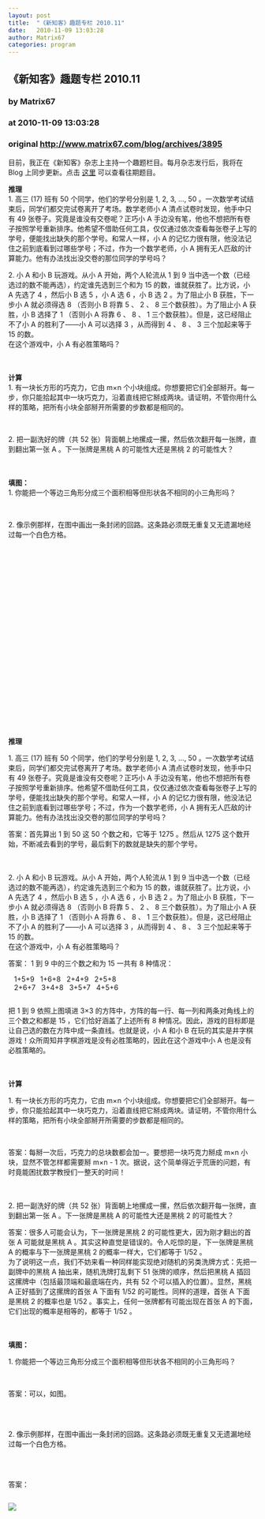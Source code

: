 ```yaml
---
layout: post
title:  "《新知客》趣题专栏 2010.11"
date:   2010-11-09 13:03:28
author: Matrix67
categories: program
---
```


## 《新知客》趣题专栏 2010.11
### by Matrix67
### at 2010-11-09 13:03:28
### original <http://www.matrix67.com/blog/archives/3895>

<p>目前，我正在《新知客》杂志上主持一个趣题栏目。每月杂志发行后，我将在 Blog 上同步更新。点击 <a href="http://www.matrix67.com/blog/archives/tag/%E3%80%8A%E6%96%B0%E7%9F%A5%E5%AE%A2%E3%80%8B%E8%B6%A3%E9%A2%98">这里</a> 可以查看往期题目。</p>
<p><strong>推理</strong><br>
1. 高三 (17) 班有 50 个同学，他们的学号分别是 1, 2, 3, …, 50 。一次数学考试结束后，同学们都交完试卷离开了考场。数学老师小 A 清点试卷时发现，他手中只有 49 张卷子。究竟是谁没有交卷呢？正巧小 A 手边没有笔，他也不想把所有卷子按照学号重新排序。他希望不借助任何工具，仅仅通过依次查看每张卷子上写的学号，便能找出缺失的那个学号。和常人一样，小 A 的记忆力很有限，他没法记住之前到底看到过哪些学号；不过，作为一个数学老师，小 A 拥有无人匹敌的计算能力。他有办法找出没交卷的那位同学的学号吗？</p>
<p>2. 小 A 和小 B 玩游戏。从小 A 开始，两个人轮流从 1 到 9 当中选一个数（已经选过的数不能再选），约定谁先选到三个和为 15 的数，谁就获胜了。比方说，小 A 先选了 4 ，然后小 B 选 5 ，小 A 选 6 ，小 B 选 2 。为了阻止小 B 获胜，下一步小 A 就必须得选 8 （否则小 B 将靠 5 、 2 、 8 三个数获胜）。为了阻止小 A 获胜，小 B 选择了 1 （否则小 A 将靠 6 、 8 、 1 三个数获胜）。但是，这已经阻止不了小 A 的胜利了——小 A 可以选择 3 ，从而得到 4 、 8 、 3 三个加起来等于 15 的数。<br>
在这个游戏中，小 A 有必胜策略吗？</p>
<p><span></span><br>
 <br>
<strong>计算</strong><br>
1. 有一块长方形的巧克力，它由 m×n 个小块组成。你想要把它们全部掰开。每一步，你只能拾起其中一块巧克力，沿着直线把它掰成两块。请证明，不管你用什么样的策略，把所有小块全部掰开所需要的步数都是相同的。</p>
<p><img src="http://www.matrix67.com/blogimage_2010/201011093.png" alt=""></p>
<p> <br>
2. 把一副洗好的牌（共 52 张）背面朝上地摞成一摞，然后依次翻开每一张牌，直到翻出第一张 A 。下一张牌是黑桃 A 的可能性大还是黑桃 2 的可能性大？</p>
<p> <br>
 <br>
<strong>填图：</strong><br>
1. 你能把一个等边三角形分成三个面积相等但形状各不相同的小三角形吗？</p>
<p><img src="http://www.matrix67.com/blogimage_2010/201011094.png" alt=""></p>
<p> <br>
2. 像示例那样，在图中画出一条封闭的回路。这条路必须既无重复又无遗漏地经过每一个白色方格。</p>
<p><img src="http://www.matrix67.com/blogimage_2010/201011097.png" alt="">    <img src="http://www.matrix67.com/blogimage_2010/201011096.png" alt=""></p>
<p> <br>
 <br>
 <br>
 <br>
 <br>
 <br>
 <br>
 <br>
 <br>
 <br>
 <br>
 <br>
 <br>
 <br>
 <br>
 <br>
 <br>
 <br>
 <br>
 </p>
<p><strong>推理</strong></p>
<p>1. 高三 (17) 班有 50 个同学，他们的学号分别是 1, 2, 3, …, 50 。一次数学考试结束后，同学们都交完试卷离开了考场。数学老师小 A 清点试卷时发现，他手中只有 49 张卷子。究竟是谁没有交卷呢？正巧小 A 手边没有笔，他也不想把所有卷子按照学号重新排序。他希望不借助任何工具，仅仅通过依次查看每张卷子上写的学号，便能找出缺失的那个学号。和常人一样，小 A 的记忆力很有限，他没法记住之前到底看到过哪些学号；不过，作为一个数学老师，小 A 拥有无人匹敌的计算能力。他有办法找出没交卷的那位同学的学号吗？</p>
<p>答案：首先算出 1 到 50 这 50 个数之和，它等于 1275 。然后从 1275 这个数开始，不断减去看到的学号，最后剩下的数就是缺失的那个学号。</p>
<p> <br>
 <br>
2. 小 A 和小 B 玩游戏。从小 A 开始，两个人轮流从 1 到 9 当中选一个数（已经选过的数不能再选），约定谁先选到三个和为 15 的数，谁就获胜了。比方说，小 A 先选了 4 ，然后小 B 选 5 ，小 A 选 6 ，小 B 选 2 。为了阻止小 B 获胜，下一步小 A 就必须得选 8 （否则小 B 将靠 5 、 2 、 8 三个数获胜）。为了阻止小 A 获胜，小 B 选择了 1 （否则小 A 将靠 6 、 8 、 1 三个数获胜）。但是，这已经阻止不了小 A 的胜利了——小 A 可以选择 3 ，从而得到 4 、 8 、 3 三个加起来等于 15 的数。<br>
在这个游戏中，小 A 有必胜策略吗？</p>
<p>答案： 1 到 9 中的三个数之和为 15 一共有 8 种情况：</p>
<p>   1+5+9   1+6+8   2+4+9   2+5+8<br>
   2+6+7   3+4+8   3+5+7   4+5+6</p>
<p><img src="http://www.matrix67.com/blogimage_2010/201011092.png" alt=""></p>
<p>把 1 到 9 依照上图填进 3×3 的方阵中，方阵的每一行、每一列和两条对角线上的三个数之和都是 15 ，它们恰好涵盖了上述所有 8 种情况。因此，游戏的目标即是让自己选的数在方阵中成一条直线。也就是说，小 A 和小 B 在玩的其实是井字棋游戏！众所周知井字棋游戏是没有必胜策略的，因此在这个游戏中小 A 也是没有必胜策略的。</p>
<p> <br>
 <br>
<strong>计算</strong></p>
<p>1. 有一块长方形的巧克力，它由 m×n 个小块组成。你想要把它们全部掰开。每一步，你只能拾起其中一块巧克力，沿着直线把它掰成两块。请证明，不管你用什么样的策略，把所有小块全部掰开所需要的步数都是相同的。</p>
<p><img src="http://www.matrix67.com/blogimage_2010/201011093.png" alt=""></p>
<p> <br>
答案：每掰一次后，巧克力的总块数都会加一。要想把一块巧克力掰成 m×n 小块，显然不管怎样都需要掰 m×n - 1 次。据说，这个简单得近乎荒唐的问题，有时竟能困扰数学教授们一整天的时间！</p>
<p> <br>
 <br>
2. 把一副洗好的牌（共 52 张）背面朝上地摞成一摞，然后依次翻开每一张牌，直到翻出第一张 A 。下一张牌是黑桃 A 的可能性大还是黑桃 2 的可能性大？</p>
<p>答案：很多人可能会认为，下一张牌是黑桃 2 的可能性更大，因为刚才翻出的首张 A 可能就是黑桃 A 。其实这种直觉是错误的。令人吃惊的是，下一张牌是黑桃 A 的概率与下一张牌是黑桃 2 的概率一样大，它们都等于 1/52 。<br>
为了说明这一点，我们不妨来看一种同样能实现绝对随机的另类洗牌方式：先把一副牌中的黑桃 A 抽出来，随机洗牌打乱剩下 51 张牌的顺序，然后把黑桃 A 插回这摞牌中（包括最顶端和最底端在内，共有 52 个可以插入的位置）。显然，黑桃 A 正好插到了这摞牌的首张 A 下面有 1/52 的可能性。同样的道理，首张 A 下面是黑桃 2 的概率也是 1/52 。事实上，任何一张牌都有可能出现在首张 A 的下面，它们出现的概率是相等的，都等于 1/52 。</p>
<p> <br>
 <br>
<strong>填图：</strong></p>
<p>1. 你能把一个等边三角形分成三个面积相等但形状各不相同的小三角形吗？</p>
<p><img src="http://www.matrix67.com/blogimage_2010/201011094.png" alt=""></p>
<p> <br>
答案：可以，如图。</p>
<p><img src="http://www.matrix67.com/blogimage_2010/201011095.png" alt=""></p>
<p> <br>
 <br>
2. 像示例那样，在图中画出一条封闭的回路。这条路必须既无重复又无遗漏地经过每一个白色方格。</p>
<p><img src="http://www.matrix67.com/blogimage_2010/201011097.png" alt="">    <img src="http://www.matrix67.com/blogimage_2010/201011096.png" alt=""></p>
<p> <br>
答案：<br>
<img src="http://www.matrix67.com/blogimage_2010/201011098.png" alt=""></p><img src="http://www1.feedsky.com/t1/443582837/matrix67/feedsky/s.gif?r=http://www.matrix67.com/blog/archives/3895" border="0" height="0" width="0"><p><a href="http://www1.feedsky.com/r/l/feedsky/matrix67/443582837/art01.html"><img border="0" ismap src="http://www1.feedsky.com/r/i/feedsky/matrix67/443582837/art01.gif"></a></p>